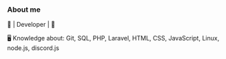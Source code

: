 ### About me
🔧 | Developer | 🔧

🖥 Knowledge about: Git, SQL, PHP, Laravel, HTML, CSS, JavaScript, Linux, node.js, discord.js
